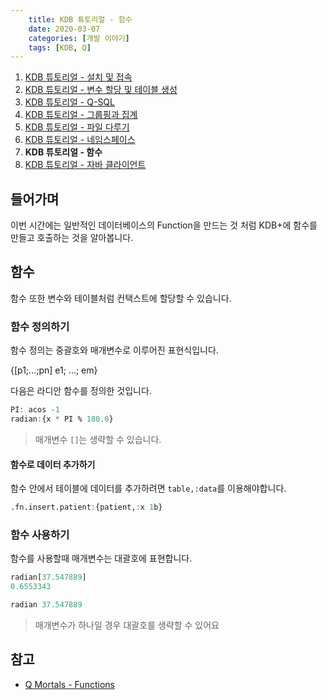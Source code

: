 ```yaml
---
    title: KDB 튜토리얼 - 함수
    date: 2020-03-07
    categories: [개발 이야기]
    tags: [KDB, Q]
---
```


1. [KDB 튜토리얼 - 설치 및 접속](../install-and-connection)
2. [KDB 튜토리얼 - 변수 할당 및 테이블 생성](../assign-variables-and-tables)
3. [KDB 튜토리얼 - Q-SQL](../q-sql)
4. [KDB 튜토리얼 - 그룹핑과 집계](../grouping-and-aggregation)
5. [KDB 튜토리얼 - 파일 다루기](../file)
6. [KDB 튜토리얼 - 네임스페이스](../namespace)
7. **KDB 튜토리얼 - 함수**
8. [KDB 튜토리얼 - 자바 클라이언트](../java-client)

## 들어가며
이번 시간에는 일반적인 데이터베이스의 Function을 만드는 것 처럼 KDB+에 함수를 만들고 호출하는 것을 알아봅니다.

## 함수
함수 또한 변수와 테이블처럼 컨택스트에 할당할 수 있습니다.

### 함수 정의하기
함수 정의는 중괄호와 매개변수로 이루어진 표현식입니다.

{[p1;...;pn] e1; ...; em}

다음은 라디안 함수를 정의한 것입니다.
```q
PI: acos -1
radian:{x * PI % 180.0}
```

> 매개변수 `[]`는 생략할 수 있습니다.

#### 함수로 데이터 추가하기
함수 안에서 테이블에 데이터를 추가하려면 `table,:data`를 이용해야합니다.

```q
.fn.insert.patient:{patient,:x 1b}
```

### 함수 사용하기
함수를 사용할때 매개변수는 대괄호에 표현합니다.

```q
radian[37.547889]
0.6553343

radian 37.547889
```

> 매개변수가 하나일 경우 대괄호를 생략할 수 있어요

## 참고
- [Q Mortals - Functions](https://code.kx.com/q4m3/6_Functions/)
